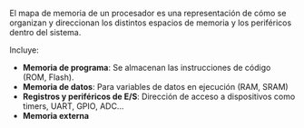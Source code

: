 El mapa de memoria de un procesador es una representación de cómo se organizan y direccionan los distintos espacios de memoria y los periféricos dentro del sistema.

Incluye:

* **Memoria de programa**: Se almacenan las instrucciones de código (ROM, Flash).
* **Memoria de datos**: Para variables de datos en ejecución (RAM, SRAM)
* **Registros y periféricos de E/S**: Dirección de acceso a dispositivos como timers, UART, GPIO, ADC...
* **Memoria externa**